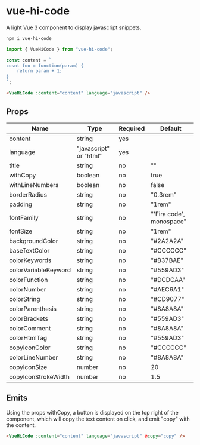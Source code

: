 # vue-hi-code

A light Vue 3 component to display javascript snippets.

```sh
npm i vue-hi-code
```

```js
import { VueHiCode } from "vue-hi-code";

const content = `
cosnt foo = function(param) {
    return param + 1;
}
`;
```

```html
<VueHiCode :content="content" language="javascript" />
```

## Props

| Name                 | Type                   | Required | Default                  |
| -------------------- | ---------------------- | -------- | ------------------------ |
| content              | string                 | yes      |                          |
| language             | "javascript" or "html" | yes      |                          |
| title                | string                 | no       | ""                       |
| withCopy             | boolean                | no       | true                     |
| withLineNumbers      | boolean                | no       | false                    |
| borderRadius         | string                 | no       | "0.3rem"                 |
| padding              | string                 | no       | "1rem"                   |
| fontFamily           | string                 | no       | "'Fira code', monospace" |
| fontSize             | string                 | no       | "1rem"                   |
| backgroundColor      | string                 | no       | "#2A2A2A"                |
| baseTextColor        | string                 | no       | "#CCCCCC"                |
| colorKeywords        | string                 | no       | "#B37BAE"                |
| colorVariableKeyword | string                 | no       | "#559AD3"                |
| colorFunction        | string                 | no       | "#DCDCAA"                |
| colorNumber          | string                 | no       | "#AEC6A1"                |
| colorString          | string                 | no       | "#CD9077"                |
| colorParenthesis     | string                 | no       | "#8A8A8A"                |
| colorBrackets        | string                 | no       | "#559AD3"                |
| colorComment         | string                 | no       | "#8A8A8A"                |
| colorHtmlTag         | string                 | no       | "#559AD3"                |
| copyIconColor        | string                 | no       | "#CCCCCC"                |
| colorLineNumber      | string                 | no       | "#8A8A8A"                |
| copyIconSize         | number                 | no       | 20                       |
| copyIconStrokeWidth  | number                 | no       | 1.5                      |

## Emits

Using the props withCopy, a button is displayed on the top right of the component, which will copy the text content on click, and emit "copy" with the content.

```html
<VueHiCode :content="content" language="javascript" @copy="copy" />
```

